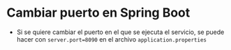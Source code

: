 # Cambiar puerto en Spring Boot

- Si se quiere cambiar el puerto en el que se ejecuta el servicio, se puede hacer con `server.port=8090` en el archivo `application.properties`